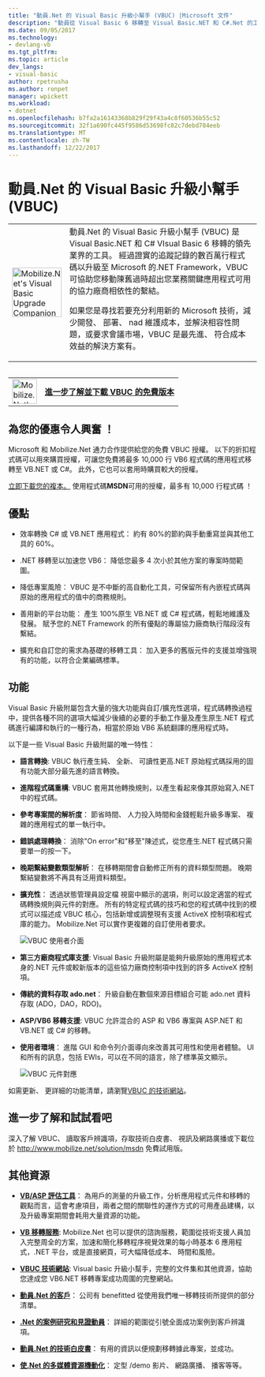```yaml
---
title: "動員.Net 的 Visual Basic 升級小幫手 (VBUC) |Microsoft 文件"
description: "動員從 Visual Basic 6 移轉至 Visual Basic.NET 和 C#.Net 的工具"
ms.date: 09/05/2017
ms.technology:
- devlang-vb
ms.tgt_pltfrm: 
ms.topic: article
dev_langs:
- visual-basic
author: rpetrusha
ms.author: ronpet
manager: wpickett
ms.workload:
- dotnet
ms.openlocfilehash: b7fa2a16143368b829f29f43a4c8f60536b55c52
ms.sourcegitcommit: 32f1a690fc445f9586d53698fc82c7debd784eeb
ms.translationtype: MT
ms.contentlocale: zh-TW
ms.lasthandoff: 12/22/2017
---
```

# <a name="mobilizenets-visual-basic-upgrade-companion-vbuc"></a>動員.Net 的 Visual Basic 升級小幫手 (VBUC)

<table>
   <tr>
      <td><img src="media/vbuc.png" alt="Mobilize.Net's Visual Basic Upgrade Companion (VBUC)" width="100" /> </td> 
      <td>動員.Net 的 Visual Basic 升級小幫手 (VBUC) 是 Visual Basic.NET 和 C# VIsual Basic 6 移轉的領先業界的工具。 經過證實的追蹤記錄的數百萬行程式碼以升級至 Microsoft 的.NET Framework，VBUC 可協助您移動陳舊過時超出您業務關鍵應用程式可用的協力廠商相依性的繫結。 </p>
如果您是尋找若要充分利用新的 Microsoft 技術，減少開發、 部署、 nad 維護成本，並解決相容性問題，或要求會議市場，VBUC 是最先進、 符合成本效益的解決方案有。</p> </td>  
   </tr>
<table>

<table>
   <tr>
      <td><a href="http://www.mobilize.net/solution/msdn"><img src="media/download.png" alt="Mobilize.Net's Visual Basic Upgrade Companion (VBUC)" width="50" /></a></td>
      <td><a href="http://www.mobilize.net/solution/msdn"><strong>進一步了解並下載 VBUC 的免費版本</string></a></td>
   </tr>
</table>  

## <a name="exciting-offer-for-you"></a>為您的優惠令人興奮 ！

Microsoft 和 Mobilize.Net 通力合作提供給您的免費 VBUC 授權。 以下的折扣程式碼可以用來購買授權，可讓您免費將最多 10,000 行 VB6 程式碼的應用程式移轉至 VB.NET 或 C#。 此外，它也可以套用時購買較大的授權。

[立即下載您的複本。](http://www.mobilize.net/solution/msdn) 使用程式碼**MSDN**可用的授權，最多有 10,000 行程式碼 ！

## <a name="benefits"></a>優點

- 效率轉換 C# 或 VB.NET 應用程式： 約有 80%的節約與手動重寫並與其他工具的 60%。

- .NET 移轉至以加速您 VB6： 降低您最多 4 次小於其他方案的專案時間範圍。

- 降低專案風險： VBUC 是不中斷的高自動化工具，可保留所有內嵌程式碼與原始的應用程式的值中的商務規則。

- 善用新的平台功能： 產生 100%原生 VB.NET 或 C# 程式碼，輕鬆地維護及發展。 賦予您的.NET Framework 的所有優點的專屬協力廠商執行階段沒有繫結。

- 擴充和自訂您的需求為基礎的移轉工具： 加入更多的舊版元件的支援並增強現有的功能，以符合企業編碼標準。

## <a name="features"></a>功能

Visual Basic 升級附屬包含大量的強大功能與自訂/擴充性選項，程式碼轉換過程中，提供各種不同的選項大幅減少後續的必要的手動工作量及產生原生.NET 程式碼進行編譯和執行的一種行為，相當於原始 VB6 系統翻譯的應用程式時。

以下是一些 Visual Basic 升級附屬的唯一特性：

- **語言轉換**: VBUC 執行產生純、 全新、 可讀性更高.NET 原始程式碼採用的固有功能大部分最先進的語言轉換。

- **進階程式碼重構**: VBUC 套用其他轉換規則，以產生看起來像其原始寫入.NET 中的程式碼。

- **參考專案間的解析度**： 節省時間、 人力投入時間和金錢輕鬆升級多專案、 複雜的應用程式的單一執行中。

- **錯誤處理轉換**： 消除"On error"和"移至"陳述式，從您產生.NET 程式碼只需要單一的按一下。

- **晚期繫結變數類型解析**： 在移轉期間會自動修正所有的資料類型問題。 晚期繫結變數將不再具有泛用資料類型。
 
- **擴充性**： 透過狀態管理員設定檔 視窗中顯示的選項，則可以設定適當的程式碼轉換規則與元件的對應。 所有的特定程式碼的技巧和您的程式碼中找到的模式可以描述成 VBUC 核心，包括新增或調整現有支援 ActiveX 控制項和程式庫的能力。 Mobilize.Net 可以實作更複雜的自訂使用者要求。
 
  ![VBUC 使用者介面](./media/vbuc-screenshot.png) 

- **第三方廠商程式庫支援**: Visual Basic 升級附屬是能夠升級原始的應用程式本身的.NET 元件或較新版本的這些協力廠商控制項中找到的許多 ActiveX 控制項。

- **傳統的資料存取 ado.net**： 升級自動在數個來源目標組合可能 ado.net 資料存取 (ADO，DAO，RDO)。

- **ASP/VB6 移轉支援**: VBUC 允許混合的 ASP 和 VB6 專案與 ASP.NET 和 VB.NET 或 C# 的移轉。

- **使用者環境**： 進階 GUI 和命令列介面導向來改善其可用性和使用者體驗。 UI 和所有的訊息，包括 EWIs，可以在不同的語言，除了標準英文顯示。
 
  ![VBUC 元件對應](./media/vbuc-component-maps.png)

如需更新、 更詳細的功能清單，請瀏覽[VBUC 的技術網站](http://www.vbtonet.com/?msdn)。

## <a name="learn-more-and-try-it-for-yourself"></a>進一步了解和試試看吧
深入了解 VBUC、 讀取客戶辨識項，存取技術白皮書、 視訊及網路廣播或下載位於 http://www.mobilize.net/solution/msdn 免費試用版。

## <a name="additional-resources"></a>其他資源

- [**VB/ASP 評估工具**](https://www.mobilize.net/modernization-assessment-tool)： 為用戶的測量的升級工作，分析應用程式元件和移轉的觀點而言，這會考慮項目，兩者之間的關聯性的運作方式的可用產品建構，以及升級專案期間會耗用大量資源的功能。

- [**VB 移轉服務**](https://www.mobilize.net/solution/legacy-solutions/vbmap---migrate-from-vb6-to-net): Mobilize.Net 也可以提供的諮詢服務，範圍從技術支援人員加入完整周全的方案，加速和簡化移轉程序視覺效果的每小時基本 6 應用程式，.NET 平台，或是直接網頁，可大幅降低成本、 時間和風險。
 
- [**VBUC 技術網站**](http://www.vbtonet.com/?msdn): Visual basic 升級小幫手，完整的文件集和其他資源，協助您達成您 VB6.NET 移轉專案成功周圍的完整網站。

- [**動員.Net 的客戶**](http://www.mobilize.net/resources/customer-list)： 公司有 benefitted 從使用我們唯一移轉技術所提供的部分清單。

- [**.Net 的案例研究和見證動員**](http://www.mobilize.net/case-studies/case-studies)： 詳細的範圍從引號全面成功案例到客戶辨識項。
 
- [**動員.Net 的技術白皮書**](http://www.mobilize.net/whitepapers)： 有用的資訊以便規劃移轉據此專案，並成功。
 
- [**使.Net 的多媒體資源機動化**](http://www.mobilize.net/tech-resources)： 定型 /demo 影片、 網路廣播、 播客等等。

 